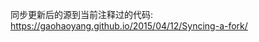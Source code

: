 <!--
 * @Author: your name
 * @Date: 2020-06-09 10:20:20
 * @LastEditTime: 2020-06-09 10:20:46
 * @LastEditors: Please set LastEditors
 * @Description: In User Settings Edit
 * @FilePath: /DeepCTR/笔记/git操作指南.md
--> 

同步更新后的源到当前注释过的代码: https://gaohaoyang.github.io/2015/04/12/Syncing-a-fork/